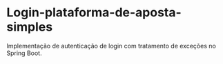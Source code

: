 # Login-plataforma-de-aposta-simples
Implementação de autenticação de login com tratamento de exceções no Spring Boot.

